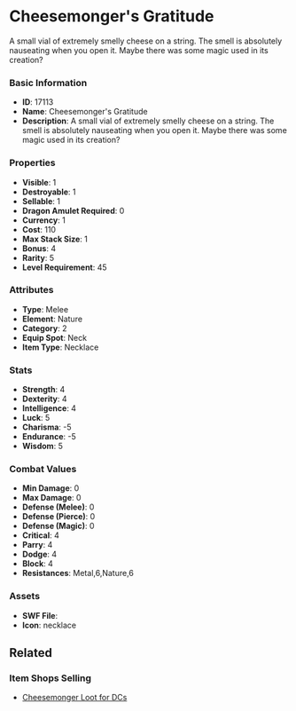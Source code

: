 # Cheesemonger's Gratitude

A small vial of extremely smelly cheese on a string. The smell is absolutely nauseating when you open it. Maybe there was some magic used in its creation?

### Basic Information

- **ID**: 17113
- **Name**: Cheesemonger&#039;s Gratitude
- **Description**: A small vial of extremely smelly cheese on a string. The smell is absolutely nauseating when you open it. Maybe there was some magic used in its creation?

### Properties

- **Visible**: 1
- **Destroyable**: 1
- **Sellable**: 1
- **Dragon Amulet Required**: 0
- **Currency**: 1
- **Cost**: 110
- **Max Stack Size**: 1
- **Bonus**: 4
- **Rarity**: 5
- **Level Requirement**: 45

### Attributes

- **Type**: Melee
- **Element**: Nature
- **Category**: 2
- **Equip Spot**: Neck
- **Item Type**: Necklace

### Stats

- **Strength**: 4
- **Dexterity**: 4
- **Intelligence**: 4
- **Luck**: 5
- **Charisma**: -5
- **Endurance**: -5
- **Wisdom**: 5

### Combat Values

- **Min Damage**: 0
- **Max Damage**: 0
- **Defense (Melee)**: 0
- **Defense (Pierce)**: 0
- **Defense (Magic)**: 0
- **Critical**: 4
- **Parry**: 4
- **Dodge**: 4
- **Block**: 4
- **Resistances**: Metal,6,Nature,6

### Assets

- **SWF File**: 
- **Icon**: necklace

## Related

### Item Shops Selling

- [Cheesemonger Loot for DCs](../item-shops/547-cheesemonger-loot-for-dcs.md)

